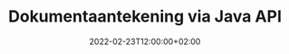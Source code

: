 ---
############################# Static ############################
layout: "product"
date: 2022-02-23T12:00:00+02:00
draft: false

product: "Annotation"
product_tag: "annotation"
platform: "Java"
platform_tag: "java"

############################# Head ############################
head_title: "Java Document Annotation API | Bekyk en annoteer PDF Word Excel PPTX-prente"
head_description: "Java Document Annotation API. Bekyk, merk, lewer kommentaar en annoteer PDF Word DOCX, Excel XLSX, PPTX, EML EMLX, VSS VSD, OTP, CAD en beeldlêerformate."

############################# Header ##########################
title: "Dokumentaantekening via Java API"
description: "Bou Java-toepassings met vermoëns om PDF, HTML, MS Office en ander dokumentformate te bekyk en te annoteer sonder om enige eksterne sagteware te installeer."
button:
    enable: true
    icon: "fas fa-arrow-down"
    label: "Laai gratis proeflopie af"
    link: "https://downloads.groupdocs.com/annotation/java"

############################# SubMenu #########################
submenu:
    enable: true
    
    left:
        img_alt: "GroupDocs.Annotation for Java"
        image: "https://www.groupdocs.cloud/templates/groupdocs/images/product-logos/groupdocs-annotation-java.png"
        product: "GroupDocs.Annotation"
        platform: "Java"

    middle:
        button:
            # button loop
            - link: "#features"
              text: "Kenmerke"

            # button loop
            - link: "https://products.groupdocs.app/annotation"
              text: "Regstreekse demonstrasies"

            # button loop
            - link: "https://purchase.groupdocs.com/pricing/annotation/java"
              text: "Pryse"

    right:
        link_download: "https://downloads.groupdocs.com/annotation"
        link_learn: "https://docs.groupdocs.com/annotation/java/"
        link_buy: "https://purchase.groupdocs.com"

############################# Overview ############################
overview:
    enable: true
    content: |
      GroupDocs.Annotation Java API is 'n produk waarmee jy met aantekeninge in dokumente op verskillende platforms en bedryfstelsels, soos Android, MacOS, Linux, Windows, kan werk. GroupDocs.Annotation bied 'n biblioteek met eenvoudige API wat baie voordele bied: as jy byvoorbeeld die data vertroulik moet hou of kies hoeveel krag jy nodig het om met die biblioteek te werk, of die werk gedeeltelik met annotasies te verander, is die biblioteek baie liggewig en buigsaam.

      GroupDocs.Annotation for Java API laat jou toe om met verskillende tipes aantekeninge te werk, wat insluit: Teks, Polilyn, Area, Onderstreep, Punt, Watermerk, Pyltjie, Ellipse, Teksvervanging, Afstand, Teksveld, Hulpbronredaksie ens. En ondersteun die meeste gewilde dokumentformate soos: PDF, HTML, Microsoft Office Word, Excel-sigblaaie, PowerPoint-aanbiedings, Visio, Outlook-e-posse, beelde, metafile, CAD-tekeninge en verskeie ander formate. Die API bied die vermoë om duimnaels van dokumentbladsye te kry en ondersteun die invoer en uitvoer van aantekeninge na en van PDF-lêers.

      Deur biblioteek te gebruik, kan jy [byvoeg](/annotation/java/bmp/), [wysig](/annotation/java/bmp/), [onttrek](/annotation/java/bmp/) en [verwyder](/annotation/java/bmp/) aantekeninge van dokumente, roteer dokumente, verander duimnaels oplossing en dit is nie 'n volledige lys van al die moontlikhede nie. Dit bied ook 'n omvattende stel data-objekte om annotasie-eienskappe aan te pas volgens jou vereistes binne alle ondersteunde dokumentformate.

      Werk met die GroupDocs.Annotation for Java API is baie eenvoudig en bestaan ​​uit net 'n paar basiese stappe. Eers moet jy 'n lisensie opstel, kies dan die lêer waarmee jy wil werk, manipuleer dan op een of ander manier met dokumentaantekeninge (vee/wysig/onttrek/vee uit) en stoor die resultaat. Vir meer inligting, sien asseblief produk [dokumentasie](https://docs.groupdocs.com/annotation/java/getting-started/) of ons [voorbeelde](https://github.com/groupdocs-annotation/GroupDocs.Annotation -vir-Java) stel.
      
      GroupDocs.Annotation word gereeld opgedateer en bied ondersteuning aan sy kliënte, jy is altyd welkom om vir ons 'n vrae te vra of jou idees te stuur of vir ons te vertel van jou behoeftes aan iets nuuts en ons sal dit graag in ons nuwe weergawes implementeer.
    tabs:
      enable: true
      
      ## TAB ONE ##
      tab_one:
        description: |
          Hier volg 'n oorsig van GroupDocs.Annotation vir Java:
      
        right:
          enable: true
          icon: "fab fa-html5"
          title:  Oorsig
          content: |
            * Voeg aantekeninge by
            * Voer aantekeninge uit 
            * Voer aantekeninge in
            * Antwoordgebaseerde opmerkings
            * Aantekeningversoenbaarheid
      
      ## TAB TWO ##
      tab_two:
        description: |
          GroupDocs.Annotation for Java ondersteun alle gewilde [dokumentlêerformate](https://docs.groupdocs.com/annotation/java/supported-document-formats/) insluitend: Microsoft Office, PDF, beelde en vele ander.

        left:
          enable: true
          table:
            # table loop
            - title: "Microsoft Office Formats"
              content: |
                * **Word**: [DOC](/annotation/java/doc/), [DOCX](/annotation/java/docx/), [DOCM](/annotation/java/docm/), [DOT](/annotation/java/dot/), [DOTX](/annotation/java/dotx/), [RTF](/annotation/java/rtf/)
                * **Excel**: [XLS](/annotation/java/xls/), [XLSX](/annotation/java/xlsx/), [XLSB](/annotation/java/xlsb/), [XLSM](/annotation/java/xlsm/)
                * **PowerPoint**: [PPT](/annotation/java/ppt/), [PPTX](/annotation/java/pptx/), [PPS](/annotation/java/pps/), [PPSX](/annotation/java/ppsx/), [POTM](/annotation/java/potm/), [POTX](/annotation/java/potx/), [PPSM](/annotation/java/ppsm/), [PPTM](/annotation/java/pptm/), [WMF](/annotation/java/wmf/), [EMF](/annotation/java/emf/)
                * **Outlook**: [EML](/annotation/java/eml/), [EMLX](/annotation/java/emlx/), [MSG](/annotation/java/msg/)
                * **Visio**: [VSS](/annotation/java/vss/), [VST](/annotation/java/vst/), [VSD](/annotation/java/vsd/), [VSDX](/annotation/java/vsdx/), [VSX](/annotation/java/vsx/)

        right:
          enable: true
          table:
            # table loop
            - title: "Other Formats"
              content: |
                * **Portable**: [PDF](/annotation/java/pdf/) (PDF/A-1a, PDF/A-1b, PDF/A-2a)
                * **OpenDocument**: [ODT](/annotation/java/odt/), [ODS](/annotation/java/ods/), [ODP](/annotation/java/odp/)
                * **Images**: [BMP](/annotation/java/bmp/), [JPG](/annotation/java/jpg/), [JPEG](/annotation/java/jpeg/), [TIFF](/annotation/java/tiff/), [TIF](/annotation/java/tif/), [PNG](/annotation/java/png/), [GIF](/annotation/java/gif/), [DCM](/annotation/java/dcm/), [DICOM](/annotation/java/dicom/)
                * **AutoCAD**: [DWG](/annotation/java/dwg/), [DXF](/annotation/java/dxf/), [CAD](/annotation/java/cad/)
                * **Other**: [HTM](/annotation/java/htm/), [HTML](/annotation/java/html/), [CSV](/annotation/java/csv/), [DJVU](/annotation/java/djvu/), [OTP](/annotation/java/otp/), [OTT](/annotation/java/ott/)

      ## TAB THREE ##
      tab_three:
        description: |
          GroupDocs.Annotation for Java ondersteun die volgende bedryfstelsels, raamwerke en pakketbestuurders:
        
        left:
          enable: true
          table:
            # table loop
            - icon: "fab fa-windows"
              title:  Bedryfstelsels
              content: |
                * Microsoft Windows Desktop
                * Microsoft Windows Server
                * Linux
                * MacOS

            # table loop
            - icon: "fas fa-code"
              title:  Ondersteunde raamwerke
              content: |
                * Java 7 (1.7) and above

        right:
          enable: true
          table:
            # table loop
            - icon: "fas fa-cogs"
              title:  Ontwikkelingsomgewings
              content: |
                * NetBeans
                * IntelliJ IDEA
                * Eclipse

            # table loop
            - icon: "fas fa-tools"
              title:  Bou outomatiseringsinstrument
              content: |
                * Maven

############################# Features ############################
features:
    enable: true
    title: GroupDocs.Annotation vir Java-kenmerke

    feature:
      # feature loop
      - icon: "fas fa-copy"
        link: "https://docs.groupdocs.com/annotation/java/add-area-annotation/"
        content: Voeg area-aantekening by dokument en skakel eenvoudige en geneste opmerkings

      # feature loop
      - icon: "fas fa-eye"
        link: "https://docs.groupdocs.com/annotation/java/add-arrow-annotation/"
        content: Wys na 'n spesifieke inhoud met pylaantekening

      # feature loop
      - icon: "fas fa-bolt"
        link: "https://docs.groupdocs.com/annotation/java/add-watermark-annotation/"
        content: Stel tekswatermerke op PDF, skyfies, Excel-werkblaaie, prente en diagramme in 'n hoekposisie
      
      # feature loop
      - icon: "fas fa-file-powerpoint"
        link: "https://docs.groupdocs.com/annotation/java/add-point-annotation/"
        content: Voeg opspringkommentaar by enige plek in die dokument met behulp van puntaantekening

      # feature loop
      - icon: "fas fa-code"
        link: "https://docs.groupdocs.com/annotation/java/add-polyline-annotation/"
        content: Gebruik Polilyn-aantekening om die volgorde van lynsegmente, boogsegmente of albei te verbind

      # feature loop
      - icon: "fas fa-cloud"
        link: "https://docs.groupdocs.com/annotation/java/add-ellipse-annotation/"
        content: Voeg Ellipse-aantekening by PDF, Word-dokumente, sigblaaie, aanbiedings, diagramme en prente

      # feature loop
      - icon: "fas fa-remove-format"
        link: "https://docs.groupdocs.com/annotation/java/add-watermark-annotation/"
        content: Voeg hoekige watermerke by vir PDF, PowerPoint, Excel, prente en diagramme

      # feature loop
      - icon: "fas fa-comment-slash"
        link: "https://docs.groupdocs.com/annotation/java/add-underline-annotation/"
        content: Haal koördinate van teksannotasie in beeldvoorstelling van 'n dokument

      # feature loop
      - icon: "fas fa-location-arrow"
        link: "https://docs.groupdocs.com/annotation/java/add-annotation-to-the-document/"
        content: Onderstreep, deurtrek of wysig spesifieke teks in 'n dokument

      # feature loop
      - icon: "fas fa-border-all"
        link: "https://docs.groupdocs.com/annotation/java/add-annotation-to-the-document/"
        content: Voeg teksstempel of watermerk en teksveld by in 'n dokument

      # feature loop
      - icon: "fas fa-wrench"
        link: "https://docs.groupdocs.com/annotation/java/add-point-annotation/"
        content: Invoer en uitvoer aantekeninge tussen Word-dokumente en PowerPoint-aanbiedings

      # feature loop
      - icon: "fas fa-columns"
        link: "https://docs.groupdocs.com/annotation/java/add-strikeout-annotation/"
        content: Annoteer Excel-sigblaaie met teks-, teksvervangings-, watermerk- en hulpbronredaksie-aantekeningtipes

      # feature loop
      - icon: "fas fa-file-word"
        link: "https://docs.groupdocs.com/annotation/java/get-file-info/"
        content: Voeg polilyn-, deurstreep-, onderstreep- of teksaantekeninge by PowerPoint-aanbiedings en skyfies

      # feature loop
      - icon: "fas fa-envelope"
        link: "https://docs.groupdocs.com/annotation/java/basic-usage/"
        content: Merk puntaantekening in aanbiedings deur X-, Y-koördinate te gebruik

      # feature loop
      - icon: "fas fa-print"
        link: "https://docs.groupdocs.com/annotation/java/add-strikeout-annotation/"
        content: Voeg deurtrek-, teks-, onderstreep- of polilynaantekeninge by prente

      # feature loop
      - icon: "fas fa-file-archive"
        link: "https://docs.groupdocs.com/annotation/java/add-link-annotation/"
        content: Haal dokumentinligting en -prente vir Visio-diagramme, soos VSS en VSD
      
      # feature loop
      - icon: "fas fa-file-code"
        link: "https://docs.groupdocs.com/annotation/java/basic-usage/"
        content: Kry duimnaels van die dokumentbladsye en werk met TIFF-lêers met veelvuldige bladsye

      # feature loop
      - icon: "fas fa-file-excel"
        link: "https://docs.groupdocs.com/annotation/java/get-file-info/"
        content: Haal alle aantekeninge van 'n dokument met 'n enkele funksie-oproep

      # feature loop
      - icon: "fas fa-heading"
        link: "https://docs.groupdocs.com/annotation/java/add-link-annotation/"
        content: Voeg skakelaantekeninge by PDF-, Word- en PowerPoint-aanbiedings

      # feature loop
      - icon: "fas fa-project-diagram"
        link: "https://docs.groupdocs.com/annotation/java/add-point-annotation/"
        content: SVG Path Parsing ondersteuning vir PDF, Word, Diagramme, Skyfies en ander groot dokumentformate

      # feature loop
      - icon: "fas fa-cube"
        link: "https://docs.groupdocs.com/annotation/java/technical-support/"
        content: Ondersteuning vir die byvoeging van watermerkaantekeninge by Word-dokumente en skoonmaak vir teksvervanging

      # feature loop
      - icon: "fab fa-uncharted"
        link: "https://docs.groupdocs.com/annotation/java/technical-support/"
        content: Ondersteuning vir vormverwerking in diagramme vir teksaantekeninge
  
      # feature loop
      - icon: "fab fa-uncharted"
        link: "https://docs.groupdocs.com/annotation/java/advanced-usage/"
        content: Bespaar tyd deur bladsyvoorskoue van dokumente te kas vir vinniger verwerking
  
      # feature loop
      - icon: "fab fa-uncharted"
        link: "https://docs.groupdocs.com/annotation/java/add-annotation-to-the-document/"
        content: Annoteer Word-, Excel- en PowerPoint-dokumente maklik, selfs met ouer formate

      # feature loop
      - icon: "fab fa-uncharted"
        link: "https://docs.groupdocs.com/annotation/java/add-distance-annotation/"
        content: Vertoon afstandaantekeningonderskrifte vir Excel, PowerPoint en diagramme

############################# Support ############################
support:
    enable: true

############################# Solutions ############################
solutions:
    enable: true
    title: GroupDocs.Annotation bied API's vir dokumentbesigtiging vir ander gewilde ontwikkelingsomgewings

    solution:
        # solution loop
        - img_alt: "GroupDocs.Annotation for .NET"
          image: "https://www.groupdocs.cloud/templates/groupdocs/images/product-logos/groupdocs-annotation-net.png"
          product: "GroupDocs.Annotation"
          platform: ".NET"
          link: "/annotation/net/"

############################# Back to top ###############################
back_to_top:
  enable: true
---